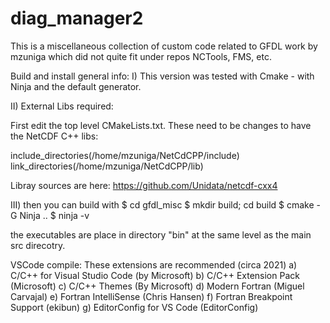 # diag_manager2
This is a miscellaneous collection of custom code related to GFDL work
by mzuniga which did not quite fit under repos NCTools, FMS, etc.

Build and install general info:
I) This version was tested with Cmake - with Ninja and the default generator.

II) External Libs required:

First edit the top level CMakeLists.txt. These need to be changes to have
the NetCDF C++ libs:

include_directories(/home/mzuniga/NetCdCPP/include)
link_directories(/home/mzuniga/NetCdCPP/lib)

Libray sources are here:
https://github.com/Unidata/netcdf-cxx4

III) then you can build with 
$ cd gfdl_misc
$ mkdir build; cd build
$ cmake -G Ninja .. 
$ ninja -v

the executables are place in directory "bin" at the same level as
the main src direcotry.

VSCode compile:
These extensions are recommended (circa 2021)
a) C/C++ for Visual Studio Code (by Microsoft)
b) C/C++ Extension Pack (Microsoft)
c) C/C++ Themes (By Microsoft)
d) Modern Fortran (Miguel Carvajal)
e) Fortran IntelliSense (Chris Hansen)
f) Fortran Breakpoint Support (ekibun)
g) EditorConfig for VS Code (EditorConfig)
